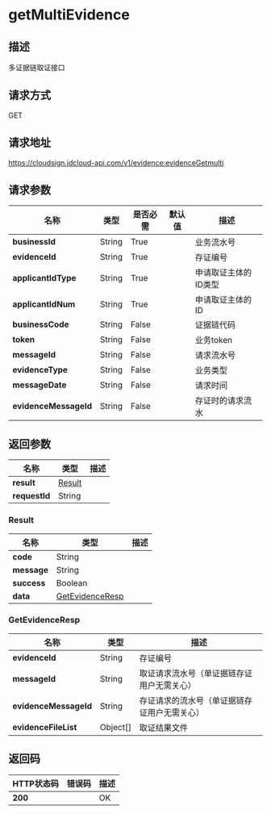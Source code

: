 # getMultiEvidence


## 描述
多证据链取证接口

## 请求方式
GET

## 请求地址
https://cloudsign.jdcloud-api.com/v1/evidence:evidenceGetmulti


## 请求参数
|名称|类型|是否必需|默认值|描述|
|---|---|---|---|---|
|**businessId**|String|True| |业务流水号|
|**evidenceId**|String|True| |存证编号|
|**applicantIdType**|String|True| |申请取证主体的ID类型|
|**applicantIdNum**|String|True| |申请取证主体的ID|
|**businessCode**|String|False| |证据链代码|
|**token**|String|False| |业务token|
|**messageId**|String|False| |请求流水号|
|**evidenceType**|String|False| |业务类型|
|**messageDate**|String|False| |请求时间|
|**evidenceMessageId**|String|False| |存证时的请求流水|


## 返回参数
|名称|类型|描述|
|---|---|---|
|**result**|[Result](getmultievidence#result)| |
|**requestId**|String| |

### <div id="result">Result</div>
|名称|类型|描述|
|---|---|---|
|**code**|String| |
|**message**|String| |
|**success**|Boolean| |
|**data**|[GetEvidenceResp](getmultievidence#getevidenceresp)| |
### <div id="getevidenceresp">GetEvidenceResp</div>
|名称|类型|描述|
|---|---|---|
|**evidenceId**|String|存证编号|
|**messageId**|String|取证请求流水号（单证据链存证用户无需关心）|
|**evidenceMessageId**|String|存证请求的流水号（单证据链存证用户无需关心）|
|**evidenceFileList**|Object[]|取证结果文件|

## 返回码
|HTTP状态码|错误码|描述|
|---|---|---|
|**200**||OK|